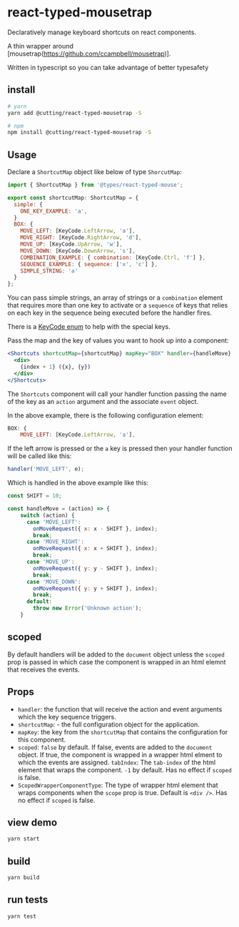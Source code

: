 # react-typed-mousetrap

Declaratively manage keyboard shortcuts on react components.

A thin wrapper around [mousetrap(https://github.com/ccampbell/mousetrap)].

Written in typescript so you can take advantage of better typesafety

## install

```sh
# yarn
yarn add @cutting/react-typed-mousetrap -S

# npm
npm install @cutting/react-typed-mousetrap -S
```

## Usage

Declare a `ShortcutMap` object like below of type `ShorcutMap`:

```js
import { ShortcutMap } from '@types/react-typed-mouse';

export const shortcutMap: ShortcutMap = {
  simple: {
    ONE_KEY_EXAMPLE: 'a',
  }
  BOX: {
    MOVE_LEFT: [KeyCode.LeftArrow, 'a'],
    MOVE_RIGHT: [KeyCode.RightArrow, 'd'],
    MOVE_UP: [KeyCode.UpArrow, 'w'],
    MOVE_DOWN: [KeyCode.DownArrow, 's'],
    COMBINATION_EXAMPLE: { combination: [KeyCode.Ctrl, 'f'] },
    SEQUENCE_EXAMPLE: { sequence: ['x', 'c'] },
    SIMPLE_STRING: 'a'
  }
};
```

You can pass simple strings, an array of strings or a `combination` element that requires more than one key to activate or a `sequence` of keys that relies on each key in the sequence being executed before the handler fires.

There is a [KeyCode enum](./src/types/keycodes.ts) to help with the special keys.

Pass the map and the key of values you want to hook up into a component:

```jsx
<Shortcuts shortcutMap={shortcutMap} mapKey="BOX" handler={handleMove} scoped>
  <div>
    {index + 1} ({x}, {y})
  </div>
</Shortcuts>
```

The `Shortcuts` component will call your handler function passing the name of the key as an `action` argument and the associate `event` object.

In the above example, there is the following configuration element:

```js
BOX: {
    MOVE_LEFT: [KeyCode.LeftArrow, 'a'],
```

If the left arrow is pressed or the `a` key is pressed then your handler function will be called like this:

```js
handler('MOVE_LEFT', e);
```

Which is handled in the above example like this:

```js
const SHIFT = 10;

const handleMove = (action) => {
    switch (action) {
      case 'MOVE_LEFT':
        onMoveRequest({ x: x - SHIFT }, index);
        break;
      case 'MOVE_RIGHT':
        onMoveRequest({ x: x + SHIFT }, index);
        break;
      case 'MOVE_UP':
        onMoveRequest({ y: y - SHIFT }, index);
        break;
      case 'MOVE_DOWN':
        onMoveRequest({ y: y + SHIFT }, index);
        break;
      default:
        throw new Error('Unknown action');
    }
```

## scoped

By default handlers will be added to the `document` object unless the `scoped` prop is passed in which case the component is wrapped in an html elemnt that receives the events.

## Props

- `handler`: the function that will receive the action and event arguments which the key sequence triggers.
- `shortcutMap`: - the full configuration object for the application.
- `mapKey`: the key from the `shortcutMap` that contains the configuration for this component.
- `scoped`: `false` by default. If false, events are added to the `document` object. If true, the component is wrapped in a wrapper html elment to which the events are assigned.
  `tabIndex`: The `tab-index` of the html element that wraps the component. `-1` by default. Has no effect if `scoped` is false.
- `ScopedWrapperComponentType`: The type of wrapper html element that wraps components when the `scope` prop is true. Default is `<div />`. Has no effect if `scoped` is false.

## view demo

```sh
yarn start
```

## build

```sh
yarn build
```

## run tests

```sh
yarn test
```
